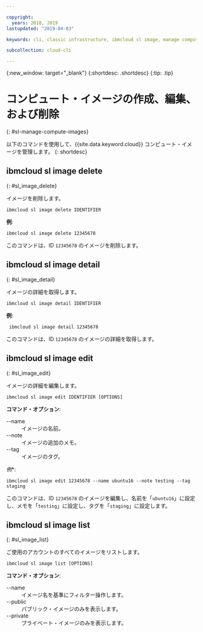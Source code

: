 ```yaml
---

copyright:
  years: 2018, 2019
lastupdated: "2019-04-03"

keywords: cli, classic infrastructure, ibmcloud sl image, manage compute images, create compute image cli, compute image cli

subcollection: cloud-cli

---
```


{:new_window: target="_blank"}
{:shortdesc: .shortdesc}
{:tip: .tip}

# コンピュート・イメージの作成、編集、および削除
{: #sl-manage-compute-images}

以下のコマンドを使用して、{{site.data.keyword.cloud}} コンピュート・イメージを管理します。
{: shortdesc}

## ibmcloud sl image delete
{: #sl_image_delete}

イメージを削除します。
```
ibmcloud sl image delete IDENTIFIER
```

**例**:
```
ibmcloud sl image delete 12345678
```

このコマンドは、ID `12345678` のイメージを削除します。

## ibmcloud sl image detail
{: #sl_image_detail}

イメージの詳細を取得します。
```
ibmcloud sl image detail IDENTIFIER
```

**例**:
```
 ibmcloud sl image detail 12345678
```

このコマンドは、ID `12345678` のイメージの詳細を取得します。

## ibmcloud sl image edit
{: #sl_image_edit}

イメージの詳細を編集します。
```
ibmcloud sl image edit IDENTIFIER [OPTIONS]
```

<strong>コマンド・オプション</strong>:
<dl>
<dt>--name</dt>
<dd>イメージの名前。</dd>
<dt>--note</dt>
<dd>イメージの追加のメモ。</dd>
<dt>--tag</dt>
<dd>イメージのタグ。</dd>
</dl>

*例**:
```  
ibmcloud sl image edit 12345678 --name ubuntu16 --note testing --tag staging
```

このコマンドは、ID `12345678` のイメージを編集し、名前を「`ubuntu16`」に設定し、メモを「`testing`」に設定し、タグを「`staging`」に設定します。

## ibmcloud sl image list
{: #sl_image_list}

ご使用のアカウントのすべてのイメージをリストします。
```
ibmcloud sl image list [OPTIONS]
```

<strong>コマンド・オプション</strong>:
<dl>
<dt>--name</dt>
<dd>イメージ名を基準にフィルター操作します。</dd>
<dt>--public</dt>
<dd>パブリック・イメージのみを表示します。</dd>
<dt>--private</dt>
<dd>プライベート・イメージのみを表示します。</dd>
</dl>
